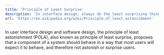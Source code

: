 ```yaml
---
title: 'Principle of Least Surprise'
description: 'In interface design, always do the least surprising thing.'
url: 'https://en.wikipedia.org/wiki/Principle_of_least_astonishment'
---
```


In user interface design and software design, the principle of least astonishment (POLA), also known as principle of least surprise, proposes that a component of a system should behave in a way that most users will expect it to behave, and therefore not astonish or surprise users.
